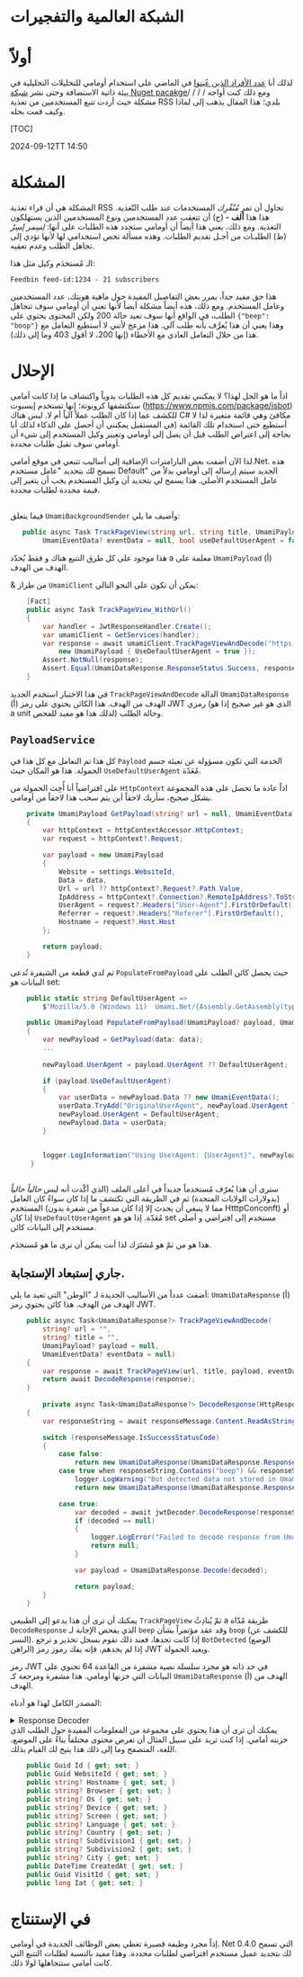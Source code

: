 # الشبكة العالمية والتفجيرات

# أولاً

لذلك أنا [عدد الأفراد الذين عُينوا](/blog/category/Umami) في الماضي على استخدام أومامي للتحليلات التحليلية في بيئة ذاتية الاستضافة وحتى نشر [شبكة Nuget pacakge](https://www.nuget.org/packages/Umami.Net/)/ / / / ومع ذلك كنت أواجه مشكلة حيث أردت تتبع المستخدمين من تغذية RSS بلدي؛ هذا المقال يذهب إلى لماذا وكيف قمت بحله.

[TOC]

<!--category-- ASP.NET, Umami -->
<datetime class="hidden">2024-09-12TT 14:50</datetime>

# المشكلة

المشكلة هي أن قراء تغذية RSS تحاول أن تمر *مُنْفْرِك* المستخدمات عند طلب التّغذية. هذا هذا **ألف -** (ج) أن تتعقب عدد المستخدمين ونوع المستخدمين الذين يستهلكون التغذية. ومع ذلك، يعني هذا أيضاً أن أومامي ستحدد هذه الطلبات على أنها: *لِسِمر لِسِرْ* (ط) الطلبـات من أجـل تقديم الطلبات. وهذه مسألة تخص استخدامي لها لأنها تؤدي إلى تجاهل الطلب وعدم تعقبه.

الـ مُستخدَم وكيل مثل هذا:

```plaintext
Feedbin feed-id:1234 - 21 subscribers
```

هذا حق مفيد جداً، يمرر بعض التفاصيل المفيدة حول ماهية هويتك، عدد المستخدمين وعامل المستخدم. ومع ذلك، هذه أيضاً مشكلة أيضاً لأنها تعني أن أومامي سوف تتجاهل الطلب، في الواقع أنها سوف تعيد حالة 200 ولكن المحتوى يحتوي على `{"beep": "boop"}` وهذا يعني أن هذا يُعرَّف بأنه طلب آلي. هذا مزعج لأنني لا أستطيع التعامل مع هذا من خلال التعامل العادي مع الأخطاء (إنها 200، لا أقول 403 وما إلى ذلك).

# الإحلال

اذاً ما هو الحل لهذا؟ لا يمكنني تقديم كل هذه الطلبات يدوياً واكتشاف ما إذا كانت أمامي ستكتشفها كروبوتة؛ إنها تستخدم إيسبوت (https://www.npmjs.com/package/isbot) للكشف عما إذا كان الطلب عملاً آلياً أم لا. ليس هناك C# مكافئ وهي قائمة متغيرة لذا لا أستطيع حتى استخدام تلك القائمة (في المستقبل يمكنني أن أحصل على الذكاء
لذلك أنا بحاجة إلى اعتراض الطلب قبل أن يصل إلى أومامي وتغيير وكيل المستخدم إلى شيء أن أومامي سوف تقبل طلبات محددة.

لذا الآن أضفت بعض البارامترات الإضافية إلى أساليب تتبعي في موقع أمامي.Net. هذه تسمح لك بتحديد "عامل مستخدم Default" الجديد سيتم إرساله إلى أومامي بدلاً من عامل المستخدم الأصلي. هذا يسمح لي بتحديد أن وكيل المستخدم يجب أن يتغير إلى قيمة محددة لطلبات محددة.

## 

فيما يتعلق `UmamiBackgroundSender` وأضيف ما يلي:

```csharp
   public async Task TrackPageView(string url, string title, UmamiPayload? payload = null,
        UmamiEventData? eventData = null, bool useDefaultUserAgent = false)
```

هذا موجود على كل طرق التتبع هناك و فقط يُحدّد a معلمة على `UmamiPayload` (أ) الهدف من الهدف.

& من طراز `UmamiClient` يمكن أن تكون على النحو التالي:

```csharp
    [Fact]
    public async Task TrackPageView_WithUrl()
    {
        var handler = JwtResponseHandler.Create();
        var umamiClient = GetServices(handler);
        var response = await umamiClient.TrackPageViewAndDecode("https://example.com", "Example Page",
            new UmamiPayload { UseDefaultUserAgent = true });
        Assert.NotNull(response);
        Assert.Equal(UmamiDataResponse.ResponseStatus.Success, response.Status);
    }
```

في هذا الاختبار استخدم الجديد `TrackPageViewAndDecode` الدالة `UmamiDataResponse` (أ) الهدف من الهدف. هذا الكائن يحتوي على رمز JWT رمزي (الذي هو غير صحيح إذا هو a unit لذلك هذا هو مفيد للفحص) وحالة الطلب.

## `PayloadService`

كل هذا تم التعامل مع كل هذا في `Payload` الخدمة التي تكون مسؤولة عن تعبئة جسم الحمولة. هذا هو المكان حيث `UseDefaultUserAgent` مُعَدّة.

على افتراضياً أنا أُحِث الحمولة من `HttpContext` اذاً عادة ما تحصل على هذه المجموعة بشكل صحيح، سأريك لاحقاً أين يتم سحب هذا لاحقاً من أومامي.

```csharp
    private UmamiPayload GetPayload(string? url = null, UmamiEventData? data = null)
    {
        var httpContext = httpContextAccessor.HttpContext;
        var request = httpContext?.Request;

        var payload = new UmamiPayload
        {
            Website = settings.WebsiteId,
            Data = data,
            Url = url ?? httpContext?.Request?.Path.Value,
            IpAddress = httpContext?.Connection?.RemoteIpAddress?.ToString(),
            UserAgent = request?.Headers["User-Agent"].FirstOrDefault(),
            Referrer = request?.Headers["Referer"].FirstOrDefault(),
            Hostname = request?.Host.Host
        };

        return payload;
    }
```

ثم لدي قطعة من الشيفرة تُدعى `PopulateFromPayload` حيث يحصل كائن الطلب على البيانات هو set:

```csharp
    public static string DefaultUserAgent =>
        $"Mozilla/5.0 (Windows 11)  Umami.Net/{Assembly.GetAssembly(typeof(UmamiClient))!.GetName().Version}";

    public UmamiPayload PopulateFromPayload(UmamiPayload? payload, UmamiEventData? data)
    {
        var newPayload = GetPayload(data: data);
        ...
        
        newPayload.UserAgent = payload.UserAgent ?? DefaultUserAgent;

        if (payload.UseDefaultUserAgent)
        {
            var userData = newPayload.Data ?? new UmamiEventData();
            userData.TryAdd("OriginalUserAgent", newPayload.UserAgent ?? "");
            newPayload.UserAgent = DefaultUserAgent;
            newPayload.Data = userData;
        }


        logger.LogInformation("Using UserAgent: {UserAgent}", newPayload.UserAgent);
     }        
        
```

سترى أن هذا يُعرّف مُستخدماً جديداً في أعلى الملف (الذي أكّدت أنه ليس *حالياً حالياً* (بدولارات الولايات المتحدة) ثم في الطريقة التي تكتشف ما إذا كان سواءً كان العامل المستخدم (مما لا ينبغي أن يحدث إلا إذا كان مدعواً من شفرة بدون HtttpConconft) أو إذا كان `UseDefaultUserAgent` مُعَدّة. إذا هو هو set مستخدم إلى افتراضي و أصلي مستخدم إلى البيانات كائن.

هذا هو من ثمّ هو مُشتَرَك لذا أنت يمكن أن ترى ما هو مُستخدَم.

## جاري إستبعاد الإستجابة.

أضفت عدداً من الأساليب الجديدة لـ "الوطن" التي تعيد ما يلي: `UmamiDataResponse` (أ) الهدف من الهدف. هذا كائن يحتوي رمز JWT.

```csharp
    public async Task<UmamiDataResponse?> TrackPageViewAndDecode(
        string? url = "",
        string? title = "",
        UmamiPayload? payload = null,
        UmamiEventData? eventData = null)
    {
        var response = await TrackPageView(url, title, payload, eventData);
        return await DecodeResponse(response);
    }
    
        private async Task<UmamiDataResponse?> DecodeResponse(HttpResponseMessage responseMessage)
    {
        var responseString = await responseMessage.Content.ReadAsStringAsync();

        switch (responseMessage.IsSuccessStatusCode)
        {
            case false:
                return new UmamiDataResponse(UmamiDataResponse.ResponseStatus.Failed);
            case true when responseString.Contains("beep") && responseString.Contains("boop"):
                logger.LogWarning("Bot detected data not stored in Umami");
                return new UmamiDataResponse(UmamiDataResponse.ResponseStatus.BotDetected);

            case true:
                var decoded = await jwtDecoder.DecodeResponse(responseString);
                if (decoded == null)
                {
                    logger.LogError("Failed to decode response from Umami");
                    return null;
                }

                var payload = UmamiDataResponse.Decode(decoded);

                return payload;
        }
    }
```

يمكنك أن ترى أن هذا يدعو إلى الطبيعي `TrackPageView` ثمّ يُنادِثُ a طريقة مُدّاة `DecodeResponse` الذي يفحص الإجابة لـ `beep` وقد عقد مؤتمراً بشأن `boop` (للكشف عن النسر). إذا كانت تجدها، فعند ذلك تقوم بسجل تحذير و ترجع `BotDetected` (الوضع الراهن) إذا لم يجدهم، فإنه يفك رموز رمز JWT ويعيد الحمولة.

رمز JWT في حد ذاته هو مجرد سلسلة نصية مشفرة من القاعدة 64 تحتوي على البيانات التي خزنها أومامي. هذا مشفرة ومرجعة كـ `UmamiDataResponse` (أ) الهدف من الهدف.

المصدر الكامل لهذا هو أدناه:

<details>
<summary>Response Decoder</summary>

```csharp
using System.IdentityModel.Tokens.Jwt;

namespace Umami.Net.Models;

public class UmamiDataResponse
{
    public enum ResponseStatus
    {
        Failed,
        BotDetected,
        Success
    }

    public UmamiDataResponse(ResponseStatus status)
    {
        Status = status;
    }

    public ResponseStatus Status { get; set; }

    public Guid Id { get; set; }
    public Guid WebsiteId { get; set; }
    public string? Hostname { get; set; }
    public string? Browser { get; set; }
    public string? Os { get; set; }
    public string? Device { get; set; }
    public string? Screen { get; set; }
    public string? Language { get; set; }
    public string? Country { get; set; }
    public string? Subdivision1 { get; set; }
    public string? Subdivision2 { get; set; }
    public string? City { get; set; }
    public DateTime CreatedAt { get; set; }
    public Guid VisitId { get; set; }
    public long Iat { get; set; }

    public static UmamiDataResponse Decode(JwtPayload? payload)
    {
        if (payload == null) return new UmamiDataResponse(ResponseStatus.Failed);
        payload.TryGetValue("visitId", out var visitIdObj);
        payload.TryGetValue("iat", out var iatObj);
        //This should only happen then the payload is dummy.
        if (payload.Count == 2)
        {
            var visitId = visitIdObj != null ? Guid.Parse(visitIdObj.ToString()!) : Guid.Empty;
            var iat = iatObj != null ? long.Parse(iatObj.ToString()!) : 0;

            return new UmamiDataResponse(ResponseStatus.Success)
            {
                VisitId = visitId,
                Iat = iat
            };
        }

        payload.TryGetValue("id", out var idObj);
        payload.TryGetValue("websiteId", out var websiteIdObj);
        payload.TryGetValue("hostname", out var hostnameObj);
        payload.TryGetValue("browser", out var browserObj);
        payload.TryGetValue("os", out var osObj);
        payload.TryGetValue("device", out var deviceObj);
        payload.TryGetValue("screen", out var screenObj);
        payload.TryGetValue("language", out var languageObj);
        payload.TryGetValue("country", out var countryObj);
        payload.TryGetValue("subdivision1", out var subdivision1Obj);
        payload.TryGetValue("subdivision2", out var subdivision2Obj);
        payload.TryGetValue("city", out var cityObj);
        payload.TryGetValue("createdAt", out var createdAtObj);

        return new UmamiDataResponse(ResponseStatus.Success)
        {
            Id = idObj != null ? Guid.Parse(idObj.ToString()!) : Guid.Empty,
            WebsiteId = websiteIdObj != null ? Guid.Parse(websiteIdObj.ToString()!) : Guid.Empty,
            Hostname = hostnameObj?.ToString(),
            Browser = browserObj?.ToString(),
            Os = osObj?.ToString(),
            Device = deviceObj?.ToString(),
            Screen = screenObj?.ToString(),
            Language = languageObj?.ToString(),
            Country = countryObj?.ToString(),
            Subdivision1 = subdivision1Obj?.ToString(),
            Subdivision2 = subdivision2Obj?.ToString(),
            City = cityObj?.ToString(),
            CreatedAt = createdAtObj != null ? DateTime.Parse(createdAtObj.ToString()!) : DateTime.MinValue,
            VisitId = visitIdObj != null ? Guid.Parse(visitIdObj.ToString()!) : Guid.Empty,
            Iat = iatObj != null ? long.Parse(iatObj.ToString()!) : 0
        };
    }
}
```

</details>
يمكنك أن ترى أن هذا يحتوي على مجموعة من المعلومات المفيدة حول الطلب الذي خزنته أمامي. إذا كنت تريد على سبيل المثال أن تعرض محتوى مختلفاً بناءً على الموضع، اللغة، المتصفح وما إلى ذلك هذا يتيح لك القيام بذلك.

```csharp
    public Guid Id { get; set; }
    public Guid WebsiteId { get; set; }
    public string? Hostname { get; set; }
    public string? Browser { get; set; }
    public string? Os { get; set; }
    public string? Device { get; set; }
    public string? Screen { get; set; }
    public string? Language { get; set; }
    public string? Country { get; set; }
    public string? Subdivision1 { get; set; }
    public string? Subdivision2 { get; set; }
    public string? City { get; set; }
    public DateTime CreatedAt { get; set; }
    public Guid VisitId { get; set; }
    public long Iat { get; set; }
```

# في الإستنتاج

إذاً مجرد وظيفة قصيرة تغطي بعض الوظائف الجديدة في أومامي. Net 0.4.0 التي تسمح لك بتحديد عميل مستخدم افتراضي لطلبات محددة. وهذا مفيد بالنسبة لطلبات التتبع التي كانت أمامي ستتجاهلها لولا ذلك.